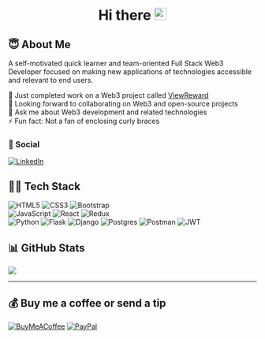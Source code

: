 <h1 align="center">Hi there <img src="https://raw.githubusercontent.com/thecokerdavid/thecokerdavid/main/gifs/wave.gif" width="25px" height = "25px"></h1>

## 😇 About Me

A self-motivated quick learner and team-oriented Full Stack Web3 Developer focused on making new applications of technologies accessible and relevant to end users.

🔭 Just completed work on a Web3 project called [ViewReward](https://viewreward.app)<br>👯 Looking forward to collaborating on Web3 and open-source projects<br>💬 Ask me about Web3 development and related technologies<br>⚡ Fun fact: Not a fan of enclosing curly braces


### 💬 Social

[![LinkedIn](https://img.shields.io/badge/LinkedIn-%230077B5.svg?logo=linkedin&logoColor=white)](https://linkedin.com/in/emmanuel-agbavwe)  

## 🧑‍💻 Tech Stack

![HTML5](https://img.shields.io/badge/html5-%23E34F26.svg?style=flat&logo=html5&logoColor=white) ![CSS3](https://img.shields.io/badge/css3-%231572B6.svg?style=flat&logo=css3&logoColor=white) ![Bootstrap](https://img.shields.io/badge/bootstrap-%23563D7C.svg?style=flat&logo=bootstrap&logoColor=white)  
![JavaScript](https://img.shields.io/badge/javascript-%23323330.svg?style=flat&logo=javascript&logoColor=%23F7DF1E) ![React](https://img.shields.io/badge/react-%2320232a.svg?style=flat&logo=react&logoColor=%2361DAFB) ![Redux](https://img.shields.io/badge/redux-%23593d88.svg?style=flat&logo=redux&logoColor=white)  
![Python](https://img.shields.io/badge/python-3670A0?style=flat&logo=python&logoColor=ffdd54) ![Flask](https://img.shields.io/badge/flask-%23000.svg?style=flat&logo=flask&logoColor=white)  ![Django](https://img.shields.io/badge/django-%23092E20.svg?style=flat&logo=django&logoColor=white) ![Postgres](https://img.shields.io/badge/postgres-%23316192.svg?style=flat&logo=postgresql&logoColor=white) ![Postman](https://img.shields.io/badge/Postman-FF6C37?style=flat&logo=postman&logoColor=white) ![JWT](https://img.shields.io/badge/JWT-black?style=flat&logo=JSON%20web%20tokens)  

## 📊 GitHub Stats

![](https://github-readme-streak-stats.herokuapp.com/?user=Aro1914&theme=vision-friendly-dark&hide_border=true)<br/>

---

## 💰 Buy me a coffee or send a tip
  
  [![BuyMeACoffee](https://img.shields.io/badge/Buy%20Me%20a%20Coffee-ffdd00?style=for-the-badge&logo=buy-me-a-coffee&logoColor=black)](https://buymeacoffee.com/agbavweisaac) [![PayPal](https://img.shields.io/badge/PayPal-00457C?style=for-the-badge&logo=paypal&logoColor=white)](https://paypal.me/LoneHustler1914) 

  <!-- Proudly created with GPRM ( https://gprm.itsvg.in ) -->
